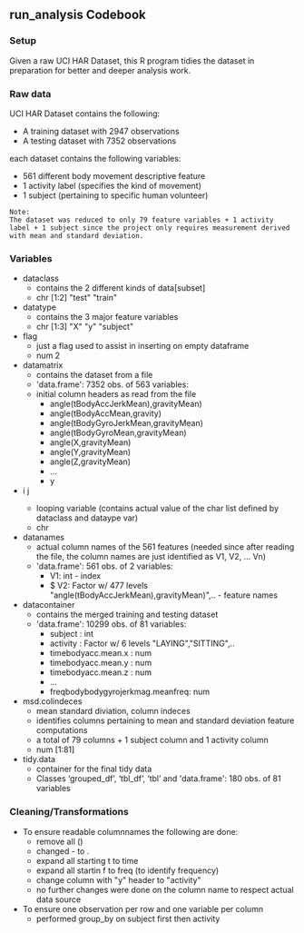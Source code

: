 ## run_analysis Codebook

### Setup

Given a raw UCI HAR Dataset, this R program tidies the dataset in preparation for better and deeper analysis work.

### Raw data
UCI HAR Dataset contains the following:
* A training dataset with 2947 observations
* A testing dataset with 7352 observations 

each dataset contains the following variables:
* 561 different body movement descriptive feature
* 1 activity label (specifies the kind of movement)
* 1 subject (pertaining to specific human volunteer)

```
Note:
The dataset was reduced to only 79 feature variables + 1 activity label + 1 subject since the project only requires measurement derived with mean and standard deviation.
```

### Variables
* dataclass
	* contains the 2 different kinds of data[subset]
	* chr [1:2] "test" "train"
* datatype
	* contains the 3 major feature variables 
	* chr [1:3] "X" "y" "subject"
* flag
	* just a flag used to assist in inserting on empty dataframe
	* num 2
* datamatrix
	* contains the dataset from a file
	* 'data.frame':	7352 obs. of  563 variables:
	* initial column headers as read from the file
		* angle(tBodyAccJerkMean),gravityMean)
		* angle(tBodyAccMean,gravity)
		* angle(tBodyGyroJerkMean,gravityMean)
		* angle(tBodyGyroMean,gravityMean)
		* angle(X,gravityMean)
		* angle(Y,gravityMean)
		* angle(Z,gravityMean)
		* ...
		* y
* i <and> j
	* looping variable (contains actual value of the char list defined by dataclass and dataype var)
	* chr
* datanames
	* actual column names of the 561 features (needed since after reading the file, the column names are just identified as V1, V2, ... Vn)
	* 'data.frame':	561 obs. of  2 variables:
 		* V1: int  - index
 		* $ V2: Factor w/ 477 levels "angle(tBodyAccJerkMean),gravityMean)",.. - feature names
* datacontainer
	* contains the merged training and testing dataset
	* 'data.frame':	10299 obs. of  81 variables:
 		* subject                         : int  
 		* activity                        : Factor w/ 6 levels "LAYING","SITTING",..
 		* timebodyacc.mean.x              : num 
 		* timebodyacc.mean.y              : num 
 		* timebodyacc.mean.z              : num 
 		* ... 
 		* freqbodybodygyrojerkmag.meanfreq: num 
* msd.colindeces
	* mean standard diviation, column indeces
	* identifies columns pertaining to mean and standard deviation feature computations
	* a total of 79 columns + 1 subject column and 1 activity column
	* num [1:81] 
* tidy.data
	* container for the final tidy data
	* Classes ‘grouped_df’, ‘tbl_df’, ‘tbl’ and 'data.frame':	180 obs. of  81 variables


### Cleaning/Transformations
* To ensure readable columnnames the following are done:
	* remove all ()
	* changed - to .
	* expand all starting t to time
	* expand all startin f to freq (to identify frequency)
	* change column with "y" header to "activity"
	* no further changes were done on the column name to respect actual data source
* To ensure one observation per row and one variable per column
	* performed group_by on subject first then activity
